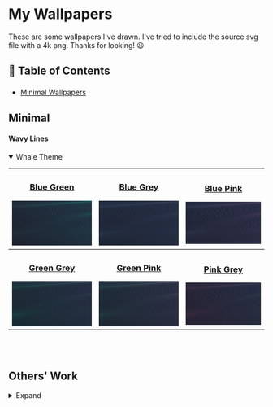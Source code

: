 # My Wallpapers

These are some wallpapers I've drawn. I've tried to include the source svg file with a 4k png. Thanks for looking! :smiley: 

<!-- TABLE OF CONTENTS -->
<h2 id="table-of-contents"> 

:book: Table of Contents</h2>

<ul>
    <li><a href="minimal">Minimal Wallpapers</a></li>
    
</ul>

<h2 id="minimal"> Minimal</h2>

<h4 id="wavy-lines"> Wavy Lines</h4>
<details open="open"><summary>Whale Theme</summary>
<table>
  <tr>
    <th>
      <h3 align="center"><a href="./whale-theme/simple-whale_blue-green.png">Blue Green</h3>
      <a href="./whale-theme/simple-whale_blue-green.png"><img src="./whale-theme/simple-whale_blue-green.svg" alt="Blue Green"></a>
    </th>
    <th>
      <h3 align="center"><a href="./whale-theme/simple-whale_blue-grey.png">Blue Grey</h3>
      <a href="./whale-theme/simple-whale_blue-grey.png"><img src="./whale-theme/simple-whale_blue-grey.svg" alt="Blue Grey"></a>
    </th>
    <th>
      <h3 align="center"><a href="./whale-theme/simple-whale_blue-pink.png">Blue Pink</h3>
      <a href="./whale-theme/simple-whale_blue-pink.png"><img src="./whale-theme/simple-whale_blue-pink.svg" alt="Blue Pink"></a>
    </th>
  </tr>


<tr>
  <th>
    <h3 align="center"><a href="./whale-theme/simple-whale_green-grey.png">Green Grey</h3>
    <a href="./whale-theme/simple-whale_green-grey.png"><img src="./whale-theme/simple-whale_green-grey.svg" alt="Green Grey"></a>
  </div>
  <th>
    <h3 align="center"><a href="./whale-theme/simple-whale_green-pink.png">Green Pink</h3>
    <a href="./whale-theme/simple-whale_green-pink.png"><img src="./whale-theme/simple-whale_green-pink.svg" alt="Green Pink"></a>
  </div>
  <th>
    <h3 align="center"><a href="./whale-theme/simple-whale_pink-grey.png">Pink Grey</h3>
    <a href="./whale-theme/simple-whale_pink-grey.png"><img src="./whale-theme/simple-whale_pink-grey.svg" alt="Pink Grey"></a>
  </div>
</div>
</table>
</details>

<br><br><h2 id="Others">Others' Work</h1>
<details><summary>Expand</summary><br>
<ul>

<h2 id="micro-focus">Micro Focus</h2><br>
<details open="open"><summary>Expand</summary>

<ul>

<table>
  <tr>
    <th>
      <h3 align="center"><a href="./Micro_Focus/MF_Wallpaper_1">MF Wallpaper 1</a></h3>
      <a href="./Micro_Focus/MF_Wallpaper_1/Fullscreen_1-1x.png"><img src="./Micro_Focus/MF_Wallpaper_1/Fullscreen_1-1x.png" alt="Fullscreen 1-1x"></a>
    </th>
    <th>
      <h3 align="center"><a href="./Micro_Focus/MF_Wallpaper_2">MF Wallpaper 2</a></h3>
      <a href="./Micro_Focus/MF_Wallpaper_2/Fullscreen_2-1x.png"><img src="./Micro_Focus/MF_Wallpaper_2/Fullscreen_2-1x.png" alt="Fullscreen 2-1x"></a>
    </th>
    <th>
      <h3 align="center"><a href="./Micro_Focus/MF_Wallpaper_3">MF Wallpaper 3</a></h3>
      <a href="./Micro_Focus/MF_Wallpaper_3/Fullscreen_3-1x.png"><img src="./Micro_Focus/MF_Wallpaper_3/Fullscreen_3-1x.png" alt="Fullscreen 3-1x"></a>
    </th>
  </tr>
  <tr>
    <th>
      <h3 align="center"><a href="./Micro_Focus/MF_Wallpaper_4">MF Wallpaper 4</a></h3>
      <a href="./Micro_Focus/MF_Wallpaper_4/Fullscreen_4-1x.png"><img src="./Micro_Focus/MF_Wallpaper_4/Fullscreen_4-1x.png" alt="Fullscreen 4-1x"></a>
    </th>
    <th>
      <h3 align="center"><a href="./Micro_Focus/MF_Wallpaper_5">MF Wallpaper 5</a></h3>
      <a href="./Micro_Focus/MF_Wallpaper_5/Fullscreen_5-1x.png"><img src="./Micro_Focus/MF_Wallpaper_5/Fullscreen_5-1x.png" alt="Fullscreen 5-1x"></a>
    </th>
    <th>
      <h3 align="center"><a href="./Micro_Focus/MF_Wallpaper_6">MF Wallpaper 6</a></h3>
      <a href="./Micro_Focus/MF_Wallpaper_6/Fullscreen_6-1x.png"><img src="./Micro_Focus/MF_Wallpaper_6/Fullscreen_6-1x.png" alt="Fullscreen 6-1x"></a>
    </th>
  </tr>
  <tr>
    <th>
      <h3 align="center"><a href="./Micro_Focus/MF_Wallpaper_7">MF Wallpaper 7</a></h3>
      <a href="./Micro_Focus/MF_Wallpaper_7/Fullscreen_7-1x.png"><img src="./Micro_Focus/MF_Wallpaper_7/Fullscreen_7-1x.png" alt="Fullscreen 7-1x"></a>
    </th>
    <th>
      <h3 align="center"><a href="./Micro_Focus/MF_Wallpaper_8">MF Wallpaper 8</a></h3>
      <a href="./Micro_Focus/MF_Wallpaper_8/Fullscreen_8-1x.png"><img src="./Micro_Focus/MF_Wallpaper_8/Fullscreen_8-1x.png" alt="Fullscreen 8-1x"></a>
    </th>
    <th>
      <h3 align="center"><a href="./Micro_Focus/MF_Wallpaper_9">MF Wallpaper 9</a></h3>
      <a href="./Micro_Focus/MF_Wallpaper_9/Fullscreen_9-1x.png"><img src="./Micro_Focus/MF_Wallpaper_9/Fullscreen_9-1x.png" alt="Fullscreen 9-1x"></a>
    </th>
  </tr>
  <tr>
    <th>
      <h3 align="center"><a href="./Micro_Focus/MF_Wallpaper_10">MF Wallpaper 10</a></h3>
      <a href="./Micro_Focus/MF_Wallpaper_10/Fullscreen_10-1x.png"><img src="./Micro_Focus/MF_Wallpaper_10/Fullscreen_10-1x.png" alt="Fullscreen 10-1x"></a>
    </th>
  </tr>
</table>
</ul>
</details>

</ul>
</details>